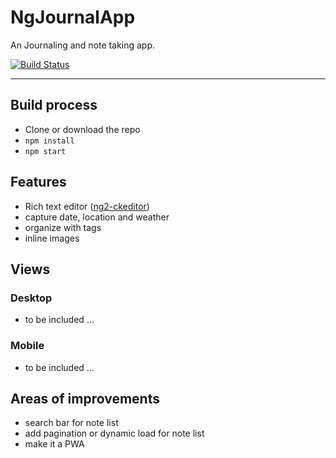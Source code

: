 # NgJournalApp

An Journaling and note taking app.

[![Build Status](https://travis-ci.org/dpetla/ng-journal-app.svg?branch=master)](https://travis-ci.org/dpetla/ng-journal-app)

---
## Build process

 - Clone or download the repo
 - `npm install`
 - `npm start`
 
## Features

- Rich text editor ([ng2-ckeditor](https://github.com/chymz/ng2-ckeditor))
- capture date, location and weather
- organize with tags
- inline images

## Views

### Desktop

- to be included ...

### Mobile

- to be included ...

## Areas of improvements

- search bar for note list
- add pagination or dynamic load for note list
- make it a PWA
